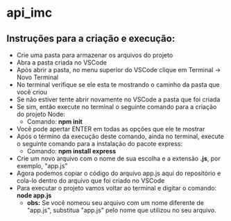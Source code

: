 # api_imc

## Instruções para a criação e execução:

  - Crie uma pasta para armazenar os arquivos do projeto
  - Abra a pasta criada no VSCode
  - Após abrir a pasta, no menu superior do VSCode clique em Terminal -> Novo Terminal
  - No terminal verifique se ele esta te mostrando o caminho da pasta que você criou
  - Se não estiver tente abrir novamente no VSCode a pasta que foi criada
  - Se sim, então execute no terminal o seguinte comando para a criação do projeto Node: 
    - Comando: **npm init**
  - Você pode apertar ENTER em todas as opções que ele te mostrar
  - Após o término da execução deste comando, ainda no terminal, execute o seguinte comando para a instalação do pacote express:
    - Comando: **npm install express**
  - Crie um novo arquivo com o nome de sua escolha e a extensão **.js**, por exemplo, "app.js"
  - Agora podemos copiar o código do arquivo app.js aqui do repositório e cola-lo dentro do arquivo que foi criado no VSCode
  - Para executar o projeto vamos voltar ao terminal e digitar o comando: **node app.js** 
    - **obs:** Se você nomeou seu arquivo com um nome diferente de "app.js", substitua "app.js" pelo nome que utilizou no seu arquivo.
